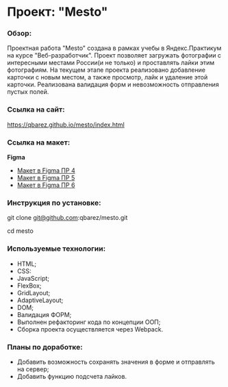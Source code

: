 # Проект: "Mesto"

### Обзор:
Проектная работа "Mesto" создана в рамках учебы в Яндекс.Практикум на курсе "Веб-разработчик". Проект позволяет загружать фотографии с интересными местами России(и не только) и проставлять лайки этим фотографиям. На текущем этапе проекта реализовано добавление карточки с новым местом, а также просмотр, лайк и удаление этой карточки. Реализована валидация форм и невозможность отправления пустых полей.

### Ссылка на сайт:
https://qbarez.github.io/mesto/index.html 

### Ссылка на макет:
**Figma**

* [Макет в Figma ПР 4](https://www.figma.com/file/2cn9N9jSkmxD84oJik7xL7/JavaScript.-Sprint-4?node-id=0%3A1)
* [Макет в Figma ПР 5](https://www.figma.com/file/bjyvbKKJN2naO0ucURl2Z0/JavaScript.-Sprint-5?node-id=50160%3A559)
* [Макет в Figma ПР 6](https://www.figma.com/file/kRVLKwYG3d1HGLvh7JFWRT/JavaScript.-Sprint-6?node-id=1124%3A73)


### Инструкция по установке:
git clone git@github.com:qbarez/mesto.git

cd mesto

### Используемые технологии:
* HTML;
* CSS:
* JavaScript;
* FlexBox;
* GridLayout;
* AdaptiveLayout;
* DOM;
* Валидация ФОРМ;
* Выполнен рефакторинг кода по концепции ООП;
* Сборка проекта осуществляется через Webpack.

### Планы по доработке:
 * Добавить возможность сохранять значения в форме и отправлять на сервер;
 * Добавить функцию подсчета лайков.
